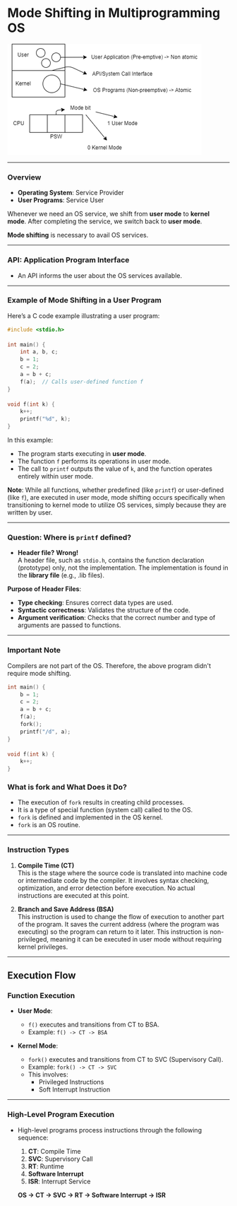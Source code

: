 # Mode Shifting in Multiprogramming OS

![Mode Shifting Explanation](img/mode_shiting_explanation.drawio.png)

---

### Overview
- **Operating System**: Service Provider  
- **User Programs**: Service User  

Whenever we need an OS service, we shift from **user mode** to **kernel mode**. After completing the service, we switch back to **user mode**.

**Mode shifting** is necessary to avail OS services.

---

### API: Application Program Interface
- An API informs the user about the OS services available.

---

### Example of Mode Shifting in a User Program

Here’s a C code example illustrating a user program:

```c
#include <stdio.h>

int main() {
    int a, b, c;
    b = 1;
    c = 2;
    a = b + c;
    f(a);  // Calls user-defined function f
}

void f(int k) {
    k++;
    printf("%d", k);
}
```

In this example:
- The program starts executing in **user mode**.
- The function `f` performs its operations in user mode.
- The call to `printf` outputs the value of `k`, and the function operates entirely within user mode.


**Note**: While all functions, whether predefined (like `printf`) or user-defined (like `f`), are executed in user mode, mode shifting occurs specifically when transitioning to kernel mode to utilize OS services, simply because they are written by user.

---

### Question: Where is `printf` defined?
- **Header file?** **Wrong!**  
  A header file, such as `stdio.h`, contains the function declaration (prototype) only, not the implementation. The implementation is found in the **library file** (e.g., .lib files).

**Purpose of Header Files**:
- **Type checking**: Ensures correct data types are used.
- **Syntactic correctness**: Validates the structure of the code.
- **Argument verification**: Checks that the correct number and type of arguments are passed to functions.

---

### Important Note
Compilers are not part of the OS. Therefore, the above program didn't require mode shifting.

```c
int main() {
    b = 1;
    c = 2;
    a = b + c;
    f(a);
    fork();
    printf("/d", a);
}

void f(int k) {
    k++;
}

```

### What is fork and What Does it Do?
- The execution of `fork` results in creating child processes.
- It is a type of special function (system call) called to the OS.
- `fork` is defined and implemented in the OS kernel.
- `fork` is an OS routine.

---

### Instruction Types

1. **Compile Time (CT)**  
   This is the stage where the source code is translated into machine code or intermediate code by the compiler. It involves syntax checking, optimization, and error detection before execution. No actual instructions are executed at this point.

2. **Branch and Save Address (BSA)**  
   This instruction is used to change the flow of execution to another part of the program. It saves the current address (where the program was executing) so the program can return to it later. This instruction is non-privileged, meaning it can be executed in user mode without requiring kernel privileges.

---

## Execution Flow
### Function Execution
- **User Mode**: 
  - `f()` executes and transitions from CT to BSA.
  - Example: `f() -> CT -> BSA`

- **Kernel Mode**:
  - `fork()` executes and transitions from CT to SVC (Supervisory Call).
  - Example: `fork() -> CT -> SVC`
  - This involves:
    - Privileged Instructions
    - Soft Interrupt Instruction

---

### High-Level Program Execution
- High-level programs process instructions through the following sequence:
  1. **CT**: Compile Time
  2. **SVC**: Supervisory Call
  3. **RT**: Runtime
  4. **Software Interrupt**
  5. **ISR**: Interrupt Service     

    **OS -> CT -> SVC -> RT -> Software Interrupt -> ISR**